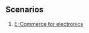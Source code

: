 ## Scenarios

1. <a href="https://github.com/mainul35/database-problems/tree/master/scenarios/e-commerce-for-electrionics">E-Commerce for electronics</a>
